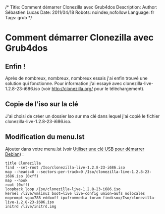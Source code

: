 /*
Title: Comment démarrer Clonezilla avec Grub4dos
Description: 
Author: Sébastien Lucas
Date: 2011/04/18
Robots: noindex,nofollow
Language: fr
Tags: grub
*/
# Comment démarrer Clonezilla avec Grub4dos

## Enfin !
Après de nombreux, nombreux, nombreux essais j'ai enfin trouvé une solution qui fonctionne. Pour information j'ai essayé avec clonezilla-live-1.2.8-23-i686.iso (voir http://clonezilla.org/ pour le téléchargement).
## Copie de l'iso sur la clé

J'ai choisi de créer un dossier Iso sur ma clé dans lequel j'ai copié le fichier clonezilla-live-1.2.8-23-i686.iso.
## Modification du menu.lst

Ajouter dans votre menu.lst (voir [Utiliser une clé USB pour démarrer Debian](/blog/grub4dos-usb-debian)) :
```
title Clonezilla 
find --set-root /Iso/clonezilla-live-1.2.8-23-i686.iso 
map --heads=0 --sectors-per-track=0 /Iso/clonezilla-live-1.2.8-23-i686.iso (0xff) 
map --hook 
root (0xff)
loopback loop /Iso/clonezilla-live-1.2.8-23-i686.iso 
kernel /live/vmlinuz boot=live live-config union=aufs nolocales noprompt vga=788 edd=off ip=frommedia toram findiso=/Iso/clonezilla-live-1.2.8-23-i686.iso 
initrd /live/initrd.img 
```





